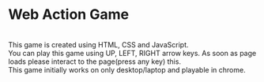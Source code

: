 # Web Action Game
<br>
This game is created using HTML, CSS and JavaScript.  
<br>
You can play this game using UP, LEFT, RIGHT arrow keys. As soon as page loads please interact to the page(press any key) this.
<br>
This game initially works on only desktop/laptop and playable in chrome.
